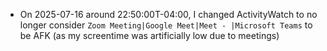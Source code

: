 - On 2025-07-16 around 22:50:00T-04:00, I changed ActivityWatch to no longer consider `Zoom Meeting|Google Meet|Meet - |Microsoft Teams` to be AFK (as my screentime was artificially low due to meetings)
